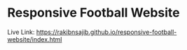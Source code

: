 # Responsive Football Website

Live Link: https://rakibnsajib.github.io/responsive-football-website/index.html
